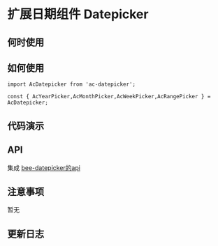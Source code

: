# 扩展日期组件 Datepicker


 ## 何时使用


 ## 如何使用

```
import AcDatepicker from 'ac-datepicker';

const { AcYearPicker,AcMonthPicker,AcWeekPicker,AcRangePicker } = AcDatepicker;

```

## 代码演示

## API

集成 [bee-datepicker的api](http://bee.tinper.org/tinper-bee/bee-datepicker)



 ## 注意事项

 暂无

 ## 更新日志